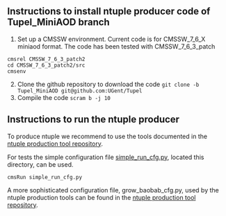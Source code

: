 Instructions to install ntuple producer code of Tupel_MiniAOD branch
--------------------------------------------------------------------

1. Set up a CMSSW environment. Current code is for CMSSW_7_6_X miniaod format. The code has been tested with CMSSW_7_6_3_patch
```
cmsrel CMSSW_7_6_3_patch2
cd CMSSW_7_6_3_patch2/src
cmsenv
```
2. Clone the github repository to download the code
`git clone -b Tupel_MiniAOD git@github.com:UGent/Tupel`
3. Compile the code
`scram b -j 10`

Instructions to run the ntuple producer
---------------------------------------

To produce ntuple we recommend to use the tools documented in the [ntuple production tool repository](https://gitlab.cern.ch/shears/shears/blob/master/ntuple_production/README.md).

For tests the simple configuration file [simple_run_cfg.py](https://github.com/UGent/Tupel/blob/Tupel_MiniAOD/Tupel/simple_run_cfg.py), located this directory, can be used.

`cmsRun simple_run_cfg.py`

A more sophisticated configuration file, grow_baobab_cfg.py, used by the ntuple production tools can be found in the [ntuple production tool repository](https://gitlab.cern.ch/shears/shears/blob/master/ntuple_production/).

